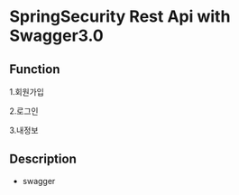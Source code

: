 
# SpringSecurity Rest Api with Swagger3.0

## Function
1.회원가입

2.로그인

3.내정보

## Description
- swagger
